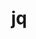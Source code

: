 ---
title: "jq"
layout: cache
categories: [package, develop-2023-12-17]
meta: {"versions": ["1.6"], "compilers": ["gcc@=11.4.0", "gcc@=7.5.0", "gcc@=9.4.0", "oneapi@=2023.2.0"], "oss": ["ubuntu18.04", "ubuntu20.04"], "platforms": ["linux"], "targets": ["neoverse_v1", "ppc64le", "x86_64_v3"], "stacks": ["developer-tools", "e4s", "e4s-neoverse_v1", "e4s-oneapi", "e4s-power", "root"], "num_specs": 5, "num_specs_by_stack": {"developer-tools": 1, "root": 5, "e4s-neoverse_v1": 1, "e4s-power": 1, "e4s": 1, "e4s-oneapi": 1}}
spec_details: [{"hash": "fvqed4iu7pftingerihfrn3t36rx4czl", "compiler": "gcc@=7.5.0", "versions": ["1.6"], "os": "ubuntu18.04", "platform": "linux", "target": "x86_64_v3", "variants": ["build_system=autotools"], "stacks": ["developer-tools", "root"], "size": "-", "tarball": "https://binaries.spack.io/releases/develop-2023-12-17/build_cache/linux-ubuntu18.04-x86_64_v3/gcc-7.5.0/jq-1.6/linux-ubuntu18.04-x86_64_v3-gcc-7.5.0-jq-1.6-fvqed4iu7pftingerihfrn3t36rx4czl.spack"}, {"hash": "wdusb4clkzdbv663z255wz3c4stal64c", "compiler": "gcc@=11.4.0", "versions": ["1.6"], "os": "ubuntu20.04", "platform": "linux", "target": "neoverse_v1", "variants": ["build_system=autotools"], "stacks": ["root", "e4s-neoverse_v1"], "size": "-", "tarball": "https://binaries.spack.io/releases/develop-2023-12-17/build_cache/linux-ubuntu20.04-neoverse_v1/gcc-11.4.0/jq-1.6/linux-ubuntu20.04-neoverse_v1-gcc-11.4.0-jq-1.6-wdusb4clkzdbv663z255wz3c4stal64c.spack"}, {"hash": "v5nz3bydmfw6su4tda6yd6emp2rkfsfx", "compiler": "gcc@=9.4.0", "versions": ["1.6"], "os": "ubuntu20.04", "platform": "linux", "target": "ppc64le", "variants": ["build_system=autotools"], "stacks": ["e4s-power", "root"], "size": "-", "tarball": "https://binaries.spack.io/releases/develop-2023-12-17/build_cache/linux-ubuntu20.04-ppc64le/gcc-9.4.0/jq-1.6/linux-ubuntu20.04-ppc64le-gcc-9.4.0-jq-1.6-v5nz3bydmfw6su4tda6yd6emp2rkfsfx.spack"}, {"hash": "wpitetnblwkxz3zooxvryo45pkiy457p", "compiler": "gcc@=11.4.0", "versions": ["1.6"], "os": "ubuntu20.04", "platform": "linux", "target": "x86_64_v3", "variants": ["build_system=autotools"], "stacks": ["e4s", "root"], "size": "-", "tarball": "https://binaries.spack.io/releases/develop-2023-12-17/build_cache/linux-ubuntu20.04-x86_64_v3/gcc-11.4.0/jq-1.6/linux-ubuntu20.04-x86_64_v3-gcc-11.4.0-jq-1.6-wpitetnblwkxz3zooxvryo45pkiy457p.spack"}, {"hash": "ae25udmcjd32i7xzehcixpbfcebjmvpz", "compiler": "oneapi@=2023.2.0", "versions": ["1.6"], "os": "ubuntu20.04", "platform": "linux", "target": "x86_64_v3", "variants": ["build_system=autotools"], "stacks": ["e4s-oneapi", "root"], "size": "-", "tarball": "https://binaries.spack.io/releases/develop-2023-12-17/build_cache/linux-ubuntu20.04-x86_64_v3/oneapi-2023.2.0/jq-1.6/linux-ubuntu20.04-x86_64_v3-oneapi-2023.2.0-jq-1.6-ae25udmcjd32i7xzehcixpbfcebjmvpz.spack"}]
---